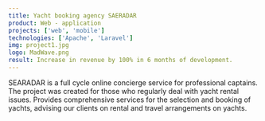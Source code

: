 ```yaml
---
title: Yacht booking agency SAERADAR
product: Web - application
projects: ['web', 'mobile']
technologies: ['Apache', 'Laravel']
img: project1.jpg
logo: MadWave.png
result: Increase in revenue by 100% in 6 months of development.
---
```


SEARADAR is a full cycle online concierge service for professional captains. The project was created for those who
regularly deal with yacht rental issues. Provides comprehensive services for the selection and booking of yachts,
advising our clients on rental and travel arrangements on yachts.
